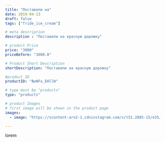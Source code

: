 ```yaml
---
title: "Поставили на"
date: 2019-04-13
draft: false
tags: ["fride_ice_cream"]

# meta description
description : "Поставили на красную дорожку"

# product Price
price: "3000"
priceBefore: "3600.0"

# Product Short Description
shortDescription: "Поставили на красную дорожку"

#product ID
productID: "BwNFa_EHllW"

# type must be "products"
type: "products"

# product Images
# first image will be shown in the product page
images:
  - image: "https://scontent-arn2-1.cdninstagram.com/v/t51.2885-15/e35/56786351_579319122551781_5351637965609841943_n.jpg?se=7&tp=1&_nc_ht=scontent-arn2-1.cdninstagram.com&_nc_cat=109&_nc_ohc=Nwx1bmyc7FQAX9rkwVG&ccb=7-4&oh=aeddfee3a2ee3f129d2135adc0e610fa&oe=60837982&ig_cache_key=MjAyMTI5NTY1MjQxMzAwNDExOA%3D%3D.2-ccb7-4"

---
```

lorem
